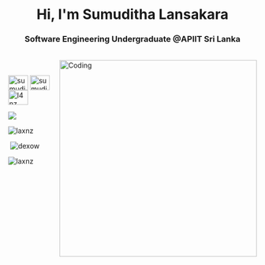 
<h1 align="center">Hi, I'm Sumuditha Lansakara</h1>
<h3 align="center">Software Engineering Undergraduate @APIIT Sri Lanka</h3>
<br>
<img align="right" alt="Coding" width="400" src="https://media.tenor.com/w0v-KYiUNXoAAAAd/family-guy-peter-griffin.gif"/>
<br>


<p align="left">
<a href="https://www.linkedin.com/in/sumuditha-lansakara/" target="blank"><img align="center" src="https://raw.githubusercontent.com/rahuldkjain/github-profile-readme-generator/master/src/images/icons/Social/linked-in-alt.svg" alt="sumuditha-lansakara" height="30" width="40" /></a>
<a href="https://stackoverflow.com/users/21833157/sumuditha-lansakara" target="blank"><img align="center" src="https://raw.githubusercontent.com/rahuldkjain/github-profile-readme-generator/master/src/images/icons/Social/stack-overflow.svg" alt="sumuditha-lansakara" height="30" width="40" /></a>
<a href="https://www.youtube.com/channel/UCBo51UOLgHCtbK-qOAsIwwg" target="blank"><img align="center" src="https://raw.githubusercontent.com/rahuldkjain/github-profile-readme-generator/master/src/images/icons/Social/youtube.svg" alt="l4nz" height="30" width="40" /></a>
</p>


<p align="left">
<a href="https://skillicons.dev">
<img src="https://skillicons.dev/icons?i=html,css,bootstrap,js,react,nodejs,mongodb,postman" /></a>
</p>

<p><img src="https://github-readme-stats.vercel.app/api/top-langs?username=laxnz&show_icons=true&theme=dark&locale=en&layout=compact" alt="laxnz" /></p>

<p>&nbsp;<img src="https://github-readme-stats.vercel.app/api?username=laxnz&show_icons=true&theme=dark&cache_seconds=1800&locale=en" alt="dexow" /></p>

<p><img src="https://github-readme-streak-stats.herokuapp.com/?user=laxnz&theme=dark" alt="laxnz" /></p>

